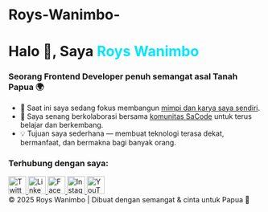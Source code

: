 # Roys-Wanimbo-

<html lang="id">
<body>

  <h1>Halo <span class="wave">👋</span>, Saya <span style="color:#00e5ff;">Roys Wanimbo</span></h1>
  <h3>Seorang Frontend Developer penuh semangat asal Tanah Papua 🌍</h3>

  <ul>
    <li>🚀 Saat ini saya sedang fokus membangun <a href="https://github.com/royswanimbo" target="_blank">mimpi dan karya saya sendiri</a>.</li>
    <li>🤝 Saya senang berkolaborasi bersama <a href="http://www.sacode.web.id/" target="_blank">komunitas SaCode</a> untuk terus belajar dan berkembang.</li>
    <li>💡 Tujuan saya sederhana — membuat teknologi terasa dekat, bermanfaat, dan bermakna bagi banyak orang.</li>
  </ul>

  <h3>Terhubung dengan saya:</h3>
  <div class="social-icons">
    <a href="https://twitter.com/royswanimbo" target="_blank">
      <img src="https://raw.githubusercontent.com/rahuldkjain/github-profile-readme-generator/master/src/images/icons/Social/twitter.svg" alt="Twitter" height="35" width="35">
    </a>
    <a href="https://linkedin.com/in/royswanimbo" target="_blank">
      <img src="https://raw.githubusercontent.com/rahuldkjain/github-profile-readme-generator/master/src/images/icons/Social/linked-in-alt.svg" alt="LinkedIn" height="35" width="35">
    </a>
    <a href="https://fb.com/royswanimbo" target="_blank">
      <img src="https://raw.githubusercontent.com/rahuldkjain/github-profile-readme-generator/master/src/images/icons/Social/facebook.svg" alt="Facebook" height="35" width="35">
    </a>
    <a href="https://instagram.com/royswanimbo" target="_blank">
      <img src="https://raw.githubusercontent.com/rahuldkjain/github-profile-readme-generator/master/src/images/icons/Social/instagram.svg" alt="Instagram" height="35" width="35">
    </a>
    <a href="https://www.youtube.com/c/royswanimbo" target="_blank">
      <img src="https://raw.githubusercontent.com/rahuldkjain/github-profile-readme-generator/master/src/images/icons/Social/youtube.svg" alt="YouTube" height="35" width="35">
    </a>
  </div>

  <footer>
    © 2025 Roys Wanimbo | Dibuat dengan semangat & cinta untuk Papua 💙
  </footer>

</body>
</html>
